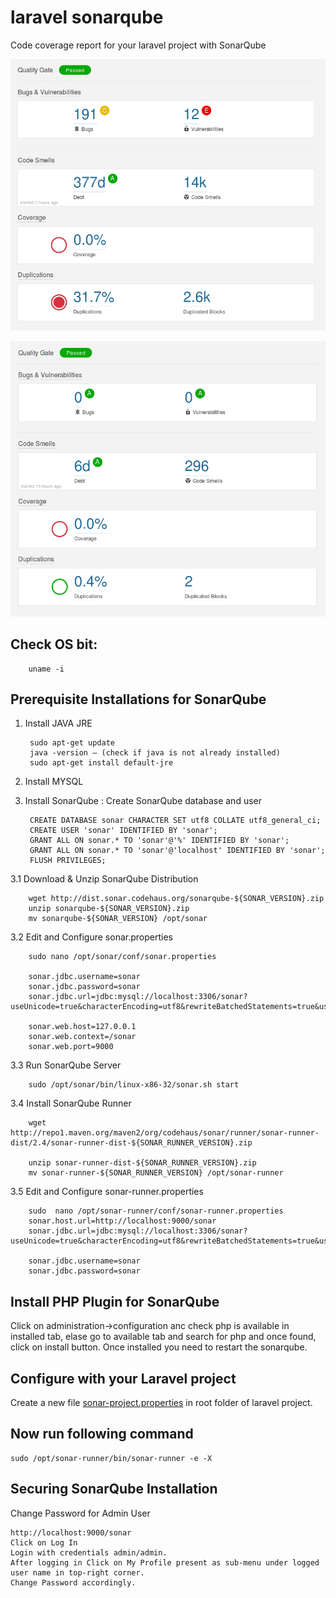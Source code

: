 # laravel sonarqube
Code coverage report for your laravel project with SonarQube


![Alt text](screenshot-1.png?raw=true "php Project 1")

![Alt text](screenshot-2.png?raw=true "php Project 2")


## Check OS bit:
 		uname -i

## Prerequisite Installations for SonarQube

1. Install JAVA JRE
	
		sudo apt-get update
		java -version — (check if java is not already installed)
		sudo apt-get install default-jre


2. Install MYSQL


3. Install SonarQube : 
Create SonarQube database and user

	 	CREATE DATABASE sonar CHARACTER SET utf8 COLLATE utf8_general_ci;
	 	CREATE USER 'sonar' IDENTIFIED BY 'sonar';
	 	GRANT ALL ON sonar.* TO 'sonar'@'%' IDENTIFIED BY 'sonar';
	 	GRANT ALL ON sonar.* TO 'sonar'@'localhost' IDENTIFIED BY 'sonar';
	 	FLUSH PRIVILEGES;



3.1 Download & Unzip SonarQube Distribution

		wget http://dist.sonar.codehaus.org/sonarqube-${SONAR_VERSION}.zip
		unzip sonarqube-${SONAR_VERSION}.zip
		mv sonarqube-${SONAR_VERSION} /opt/sonar

 3.2 Edit and Configure sonar.properties

 		sudo nano /opt/sonar/conf/sonar.properties
		
 		sonar.jdbc.username=sonar
 		sonar.jdbc.password=sonar
 		sonar.jdbc.url=jdbc:mysql://localhost:3306/sonar?useUnicode=true&characterEncoding=utf8&rewriteBatchedStatements=true&useConfigs=maxPerformance

 		sonar.web.host=127.0.0.1
 		sonar.web.context=/sonar
 		sonar.web.port=9000

3.3 Run SonarQube Server

		sudo /opt/sonar/bin/linux-x86-32/sonar.sh start



3.4 Install SonarQube Runner

		wget http://repo1.maven.org/maven2/org/codehaus/sonar/runner/sonar-runner-dist/2.4/sonar-runner-dist-${SONAR_RUNNER_VERSION}.zip

		unzip sonar-runner-dist-${SONAR_RUNNER_VERSION}.zip
		mv sonar-runner-${SONAR_RUNNER_VERSION} /opt/sonar-runner


 3.5 Edit and Configure sonar-runner.properties

		sudo  nano /opt/sonar-runner/conf/sonar-runner.properties
		sonar.host.url=http://localhost:9000/sonar
		sonar.jdbc.url=jdbc:mysql://localhost:3306/sonar?useUnicode=true&characterEncoding=utf8&rewriteBatchedStatements=true&useConfigs=maxPerformance

		sonar.jdbc.username=sonar
		sonar.jdbc.password=sonar




## Install PHP Plugin for SonarQube

Click on administration->configuration anc check php is available in installed tab, elase go to available tab and search for php and once found, click on install button. Once installed you need to restart the sonarqube.



## Configure with your Laravel project

 Create a new file  [sonar-project.properties](sonar-project.properties) in root folder of laravel project.

	



## Now run following command

 	sudo /opt/sonar-runner/bin/sonar-runner -e -X



## Securing SonarQube Installation

Change Password for Admin User

    http://localhost:9000/sonar
    Click on Log In
    Login with credentials admin/admin.
    After logging in Click on My Profile present as sub-menu under logged user name in top-right corner.
    Change Password accordingly.
